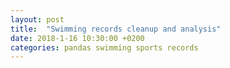 ```yaml
---
layout: post
title:  "Swimming records cleanup and analysis"
date: 2018-1-16 10:30:00 +0200
categories: pandas swimming sports records
---
```

